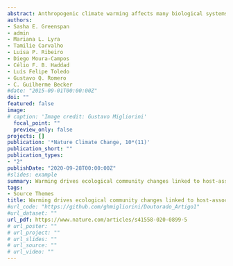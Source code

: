 ```yaml
---
abstract: Anthropogenic climate warming affects many biological systems, ranging in scale from microbiomes to biomes. In many animals, warming-related fitness depression appears more closely linked to changes in ecological community interactions than to direct thermal stress. This biotic community framework is commonly applied to warming studies at the scale of ecosystems but is rarely applied at the scale of microbiomes. Here, we used replicated bromeliad microecosystems to show warming effects on tadpole gut microbiome dysbiosis mediated through biotic community interactions. Warming shifted environmental bacteria and arthropod community composition, with linkages to changes in microbial recruitment that promoted dysbiosis and stunted tadpole growth. Tadpole growth was more strongly associated with cascading effects of warming on gut dysbiosis than with direct warming effects or indirect effects on food resources. These results suggest that assessing warming effects on animal health requires an ecological community perspective on microbiome structure and function.
authors:
- Sasha E. Greenspan
- admin
- Mariana L. Lyra
- Tamilie Carvalho
- Luisa P. Ribeiro
- Diego Moura-Campos
- Célio F. B. Haddad
- Luís Felipe Toledo
- Gustavo Q. Romero
- C. Guilherme Becker
#date: "2015-09-01T00:00:00Z"
doi: ""
featured: false
image:
# caption: 'Image credit: Gustavo Migliorini'
  focal_point: ""
  preview_only: false
projects: []
publication: '*Nature Climate Change, 10*(11)'
publication_short: ""
publication_types:
- "2"
publishDate: "2020-09-28T00:00:00Z"
#slides: example
summary: Warming drives ecological community changes linked to host-associated microbiome dysbiosis
tags:
- Source Themes
title: Warming drives ecological community changes linked to host-associated microbiome dysbiosis
#url_code: "https://github.com/ghmigliorini/Doutorado_Artigo1"
#url_dataset: ""
url_pdf: https://www.nature.com/articles/s41558-020-0899-5
# url_poster: ""
# url_project: ""
# url_slides: ""
# url_source: ""
# url_video: ""
---
```

